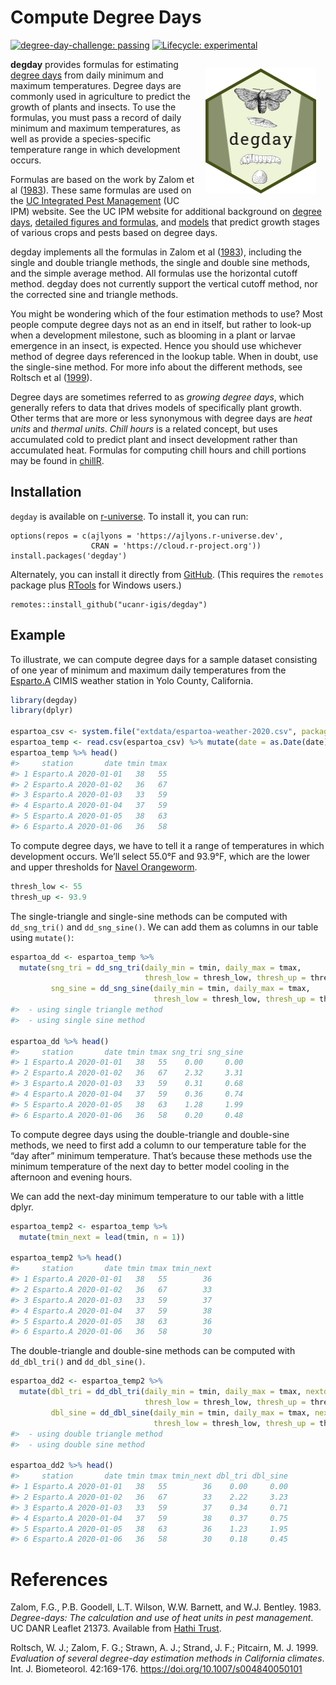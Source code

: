 Compute Degree Days
================

<!-- README.md is generated from README.Rmd. Please edit that file -->
<!-- badges: start -->

[![degree-day-challenge:
passing](https://raw.githubusercontent.com/ucanr-igis/degree-day-challenge/main/badges/degree-day-challenge-passing.svg)](https://ucanr-igis.github.io/degree-day-challenge/)
[![Lifecycle:
experimental](https://img.shields.io/badge/lifecycle-experimental-orange.svg)](https://lifecycle.r-lib.org/articles/stages.html#experimental)
<!-- badges: end -->

<a href='http://ucanr-igis.github.io/degday'><img src='man/figures/logo.png' align="right" style="padding:15px; height:200px; width:177px;"/></a>**degday**
provides formulas for estimating [degree
days](https://en.wikipedia.org/wiki/Growing_degree-day) from daily
minimum and maximum temperatures. Degree days are commonly used in
agriculture to predict the growth of plants and insects. To use the
formulas, you must pass a record of daily minimum and maximum
temperatures, as well as provide a species-specific temperature range in
which development occurs.

Formulas are based on the work by Zalom et al ([1983](#references)).
These same formulas are used on the [UC Integrated Pest
Management](http://ipm.ucanr.edu/WEATHER/) (UC IPM) website. See the UC
IPM website for additional background on [degree
days](http://ipm.ucanr.edu/WEATHER/ddconcepts.html), [detailed figures
and formulas](http://ipm.ucanr.edu/WEATHER/ddfigindex.html), and
[models](http://www.ipm.ucdavis.edu/MODELS/) that predict growth stages
of various crops and pests based on degree days.

degday implements all the formulas in Zalom et al ([1983](#references)),
including the single and double triangle methods, the single and double
sine methods, and the simple average method. All formulas use the
horizontal cutoff method. degday does not currently support the vertical
cutoff method, nor the corrected sine and triangle methods.

You might be wondering which of the four estimation methods to use? Most
people compute degree days not as an end in itself, but rather to
look-up when a development milestone, such as blooming in a plant or
larvae emergence in an insect, is expected. Hence you should use
whichever method of degree days referenced in the lookup table. When in
doubt, use the single-sine method. For more info about the different
methods, see Roltsch et al ([1999](#references)).

Degree days are sometimes referred to as *growing degree days*, which
generally refers to data that drives models of specifically plant
growth. Other terms that are more or less synonymous with degree days
are *heat units* and *thermal units*. *Chill hours* is a related
concept, but uses accumulated cold to predict plant and insect
development rather than accumulated heat. Formulas for computing chill
hours and chill portions may be found in
[chillR](https://cran.r-project.org/package=chillR).

## Installation

`degday` is available on
<a href="https://ajlyons.r-universe.dev/" target="_blank"
rel="noopener">r-universe</a>. To install it, you can run:

    options(repos = c(ajlyons = 'https://ajlyons.r-universe.dev',
                      CRAN = 'https://cloud.r-project.org'))
    install.packages('degday')

Alternately, you can install it directly from
<a href="https://github.com/ucanr-igis/degday" target="_blank"
rel="noopener">GitHub</a>. (This requires the `remotes` package plus
<a href="https://cran.r-project.org/bin/windows/Rtools/" target="_blank"
rel="noopener">RTools</a> for Windows users.)

    remotes::install_github("ucanr-igis/degday")

## Example

To illustrate, we can compute degree days for a sample dataset
consisting of one year of minimum and maximum daily temperatures from
the
[Esparto.A](http://ipm.ucanr.edu/calludt.cgi/WXSTATIONDATA?MAP=yolo.html&STN=Esparto.A)
CIMIS weather station in Yolo County, California.

``` r
library(degday)
library(dplyr)

espartoa_csv <- system.file("extdata/espartoa-weather-2020.csv", package = "degday")
espartoa_temp <- read.csv(espartoa_csv) %>% mutate(date = as.Date(date))
espartoa_temp %>% head()
#>     station       date tmin tmax
#> 1 Esparto.A 2020-01-01   38   55
#> 2 Esparto.A 2020-01-02   36   67
#> 3 Esparto.A 2020-01-03   33   59
#> 4 Esparto.A 2020-01-04   37   59
#> 5 Esparto.A 2020-01-05   38   63
#> 6 Esparto.A 2020-01-06   36   58
```

To compute degree days, we have to tell it a range of temperatures in
which development occurs. We’ll select 55.0°F and 93.9°F, which are the
lower and upper thresholds for [Navel
Orangeworm](http://ipm.ucanr.edu/PHENOLOGY/ma-navel_orangeworm.html).

``` r
thresh_low <- 55
thresh_up <- 93.9
```

The single-triangle and single-sine methods can be computed with
`dd_sng_tri()` and `dd_sng_sine()`. We can add them as columns in our
table using `mutate()`:

``` r
espartoa_dd <- espartoa_temp %>%
  mutate(sng_tri = dd_sng_tri(daily_min = tmin, daily_max = tmax, 
                              thresh_low = thresh_low, thresh_up = thresh_up),
         sng_sine = dd_sng_sine(daily_min = tmin, daily_max = tmax, 
                                thresh_low = thresh_low, thresh_up = thresh_up))
#>  - using single triangle method
#>  - using single sine method

espartoa_dd %>% head()
#>     station       date tmin tmax sng_tri sng_sine
#> 1 Esparto.A 2020-01-01   38   55    0.00     0.00
#> 2 Esparto.A 2020-01-02   36   67    2.32     3.31
#> 3 Esparto.A 2020-01-03   33   59    0.31     0.68
#> 4 Esparto.A 2020-01-04   37   59    0.36     0.74
#> 5 Esparto.A 2020-01-05   38   63    1.28     1.99
#> 6 Esparto.A 2020-01-06   36   58    0.20     0.48
```

To compute degree days using the double-triangle and double-sine
methods, we need to first add a column to our temperature table for the
“day after” minimum temperature. That’s because these methods use the
minimum temperature of the next day to better model cooling in the
afternoon and evening hours.

We can add the next-day minimum temperature to our table with a little
dplyr.

``` r
espartoa_temp2 <- espartoa_temp %>%
  mutate(tmin_next = lead(tmin, n = 1))

espartoa_temp2 %>% head()
#>     station       date tmin tmax tmin_next
#> 1 Esparto.A 2020-01-01   38   55        36
#> 2 Esparto.A 2020-01-02   36   67        33
#> 3 Esparto.A 2020-01-03   33   59        37
#> 4 Esparto.A 2020-01-04   37   59        38
#> 5 Esparto.A 2020-01-05   38   63        36
#> 6 Esparto.A 2020-01-06   36   58        30
```

The double-triangle and double-sine methods can be computed with
`dd_dbl_tri()` and `dd_dbl_sine()`.

``` r
espartoa_dd2 <- espartoa_temp2 %>%
  mutate(dbl_tri = dd_dbl_tri(daily_min = tmin, daily_max = tmax, nextday_min = tmin_next,
                              thresh_low = thresh_low, thresh_up = thresh_up),
         dbl_sine = dd_dbl_sine(daily_min = tmin, daily_max = tmax, nextday_min = tmin_next,
                                thresh_low = thresh_low, thresh_up = thresh_up))
#>  - using double triangle method
#>  - using double sine method

espartoa_dd2 %>% head()
#>     station       date tmin tmax tmin_next dbl_tri dbl_sine
#> 1 Esparto.A 2020-01-01   38   55        36    0.00     0.00
#> 2 Esparto.A 2020-01-02   36   67        33    2.22     3.23
#> 3 Esparto.A 2020-01-03   33   59        37    0.34     0.71
#> 4 Esparto.A 2020-01-04   37   59        38    0.37     0.75
#> 5 Esparto.A 2020-01-05   38   63        36    1.23     1.95
#> 6 Esparto.A 2020-01-06   36   58        30    0.18     0.45
```

  

# References

Zalom, F.G., P.B. Goodell, L.T. Wilson, W.W. Barnett, and W.J. Bentley.
1983. *Degree-days: The calculation and use of heat units in pest
management*. UC DANR Leaflet 21373. Available from [Hathi
Trust](https://catalog.hathitrust.org/Record/008707238).

Roltsch, W. J.; Zalom, F. G.; Strawn, A. J.; Strand, J. F.; Pitcairn, M.
J. 1999. *Evaluation of several degree-day estimation methods in
California climates*. Int. J. Biometeorol. 42:169-176.
<https://doi.org/10.1007/s004840050101>
